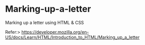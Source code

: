 # Marking-up-a-letter
Marking up a letter using HTML &amp; CSS

  Refer:> https://developer.mozilla.org/en-US/docs/Learn/HTML/Introduction_to_HTML/Marking_up_a_letter

